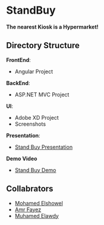 # StandBuy
**The nearest Kiosk is a Hypermarket!**

## Directory Structure
**FrontEnd**:
- Angular Project

**BackEnd**:
- ASP.NET MVC Project

**UI**:
- Adobe XD Project
- Screenshots

**Presentation**:
- [Stand Buy Presentation](https://drive.google.com/file/d/1fagsTPUehNPyGIv_5B_s9z1HG3HzWYQf/view?usp=sharing)

**Demo Video**
- [Stand Buy Demo](https://youtu.be/8f7qTeDkwyc)

## Collabrators
- [Mohamed Elshowel](https://github.com/MohamedElshowel)
- [Amr Fayez](https://github.com/AmrFayez)
- [Muhamed Elawdy](https://github.com/elawdy)